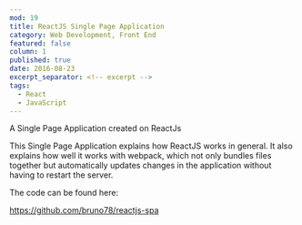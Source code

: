 ```yaml
---
mod: 19
title: ReactJS Single Page Application
category: Web Development, Front End
featured: false
column: 1
published: true
date: 2016-08-23
excerpt_separator: <!-- excerpt -->
tags:
  - React
  - JavaScript
---
```

A Single Page Application created on ReactJs
<!-- excerpt -->

This Single Page Application explains how ReactJS works in general. It also explains how well it works with webpack, which not only bundles files together but automatically updates changes in the application without having to restart the server.


The code can be found here:

<https://github.com/bruno78/reactjs-spa>
